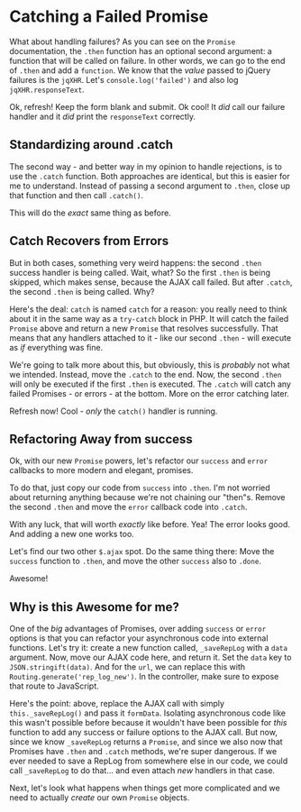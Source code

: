 # Catching a Failed Promise

What about handling failures? As you can see on the `Promise` documentation, the
`.then` function has an optional second argument: a function that will be called
on failure. In other words, we can go to the end of `.then` and add a `function`.
We know that the *value* passed to jQuery failures is the `jqXHR`. Let's
`console.log('failed')` and also log `jqXHR.responseText`.

Ok, refresh! Keep the form blank and submit. Ok cool! It *did* call our failure
handler and it *did* print the `responseText` correctly.

## Standardizing around .catch

The second way - and better way in my opinion  to handle rejections, is to use the
`.catch` function. Both approaches are identical, but this is easier for me to
understand. Instead of passing a second argument to `.then`, close up that function
and then call `.catch()`. 

This will do the *exact* same thing as before.

## Catch Recovers from Errors

But in both cases, something very weird happens: the second `.then` success handler
is being called. Wait, what? So the first `.then` is being skipped, which makes sense,
because the AJAX call failed. But after `.catch`, the second `.then` is being called.
Why?

Here's the deal: `catch` is named `catch` for a reason: you really need to think
about it in the same way as a `try-catch` block in PHP. It will catch the failed
`Promise` above and return a new `Promise` that resolves successfully. That means
that any handlers attached to it - like our second `.then` - will execute as *if*
everything was fine.

We're going to talk more about this, but obviously, this is *probably* not what
we intended. Instead, move the `.catch` to the end. Now, the second `.then` will
only be executed if the first `.then` is executed. The `.catch` will catch any
failed Promises - or errors - at the bottom. More on the error catching later.

Refresh now! Cool - *only* the `catch()` handler is running.

## Refactoring Away from success

Ok, with our new `Promise` powers, let's refactor our `success` and `error` callbacks
to more modern and elegant, promises.

To do that, just copy our code from `success` into `.then`. I'm not worried about
returning anything because we're not chaining our "then"s. Remove the second `.then`
and move the `error` callback code into `.catch`.

With any luck, that will worth *exactly* like before. Yea! The error looks good.
And adding a new one works too.

Let's find our two other `$.ajax` spot.  Do the same thing there: Move the `success`
function to `.then`, and move the other `success` also to `.done`.

Awesome!

## Why is this Awesome for me?

One of the *big* advantages of Promises, over adding `success` or `error` options
is that you can refactor your asynchronous code into external functions. Let's try
it: create a new function called, `_saveRepLog` with a `data` argument. Now, move
our AJAX code here, and return it. Set the `data` key to `JSON.stringift(data)`.
And for the `url`, we can replace this with `Routing.generate('rep_log_new')`. In
the controller, make sure to expose that route to JavaScript.

Here's the point: above, replace the AJAX call with simply `this._saveRepLog()` and
pass it `formData`. Isolating asynchronous code like this wasn't possible before
because it wouldn't have been possible for *this* function to add any success or
failure options to the AJAX call. But now, since we know `_saveRepLog` returns a
`Promise`, and since we also now that Promises have `.then` and `.catch` methods,
we're super dangerous. If we ever needed to save a RepLog from somewhere else in
our code, we could call `_saveRepLog` to do that... and even attach *new* handlers
in that case.

Next, let's look what happens when things get more complicated and we need to
actually *create* our own `Promise` objects.
